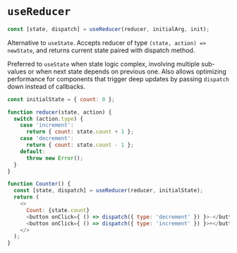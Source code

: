 # `useReducer`

```js
const [state, dispatch] = useReducer(reducer, initialArg, init);
```

Alternative to `useState`. Accepts reducer of type `(state, action) => newState`, and returns current state paired with dispatch method.

Preferred to `useState` when state logic complex, involving multiple sub-values or when next state depends on previous one. Also allows optimizing performance for components that trigger deep updates by passing `dispatch` down instead of callbacks.

```js
const initialState = { count: 0 };

function reducer(state, action) {
  switch (action.type) {
    case 'increment':
      return { count: state.count + 1 };
    case 'decrement':
      return { count: state.count - 1 };
    default:
      throw new Error();
  }
}

function Counter() {
  const [state, dispatch] = useReducer(reducer, initialState);
  return (
    <>
      Count: {state.count}
      <button onClick={ () => dispatch({ type: 'decrement' }) }>-</button>
      <button onClick={ () => dispatch({ type: 'increment' }) }>+</button>
    </>
  );
}
```
